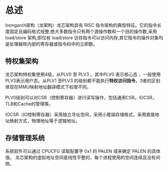 # 总述
loongarch架构（龙架构）龙芯架构具有 RISC 指令架构的典型特征。它的指令长度固定且编码格式规整,绝大多数指令只有两个源操作数和一个目的操作数,采用 load/store 架构,即仅有 load/store 访存指令可以访问内存,其它指令的操作对象均是处理器核内部的寄存器或指令码中的立即数。

## 特权集架构
龙芯架构特权集使用4级，从PLV0 至 PLV3 。其中PLV0 表示核心态 ，一般使用PLV3表示用户态。从PLV1 至PLV3 的级别都不能执行**特权访问指令**，3者的区别体现在MMU映射地址翻译模式下权限不同。

PLV0级别可以对CSR（控制寄存器）进行读写操作，包括通用CSR，IOCSR，TLB和Cache的管理等。

IOCSR（IO控制寄存器）采用独立寻址空间，采用小尾端存储格式，采用直接地址映射方式，物理地址等于逻辑地址。

## 存储管理系统
系统软件可以通过 CPUCFG 读取配置字 0x1 的 PALEN 域来确定 PALEN 的具体值。
龙芯架构的虚拟地址空间是线性平整的，每个进程使用的空间连续且没有间隙。
